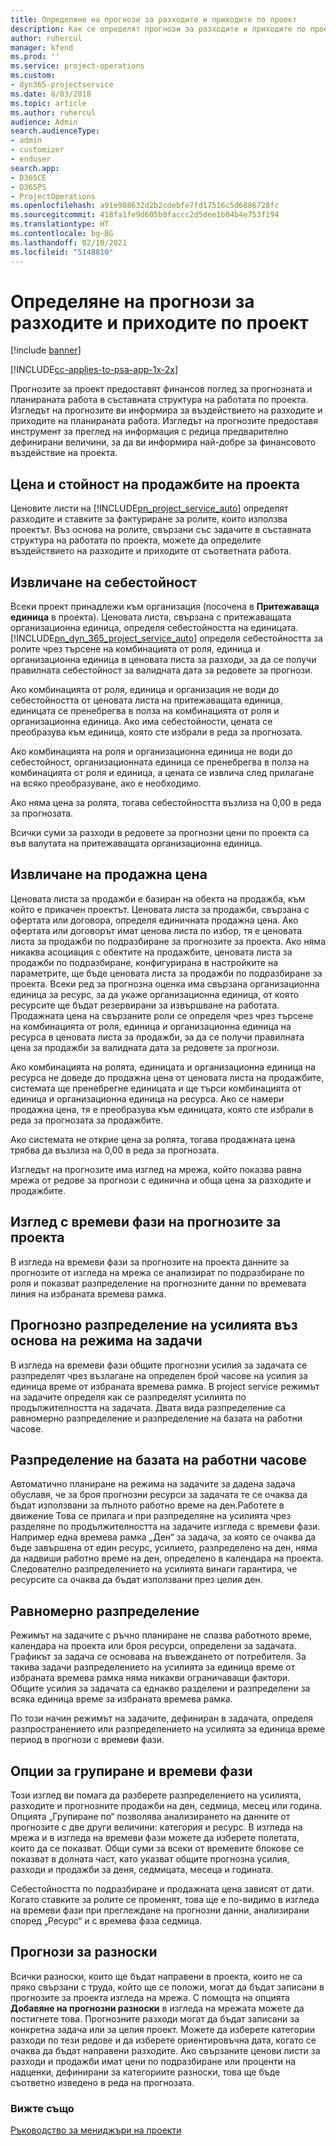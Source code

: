 ```yaml
---
title: Определяне на прогнози за разходите и приходите по проект
description: Как се определят прогнози за разходите и приходите по проект в Project Service
author: ruhercul
manager: kfend
ms.prod: ''
ms.service: project-operations
ms.custom:
- dyn365-projectservice
ms.date: 8/03/2018
ms.topic: article
ms.author: ruhercul
audience: Admin
search.audienceType:
- admin
- customizer
- enduser
search.app:
- D365CE
- D365PS
- ProjectOperations
ms.openlocfilehash: a91e988632d2b2cdebfe7fd17516c5d6886728fc
ms.sourcegitcommit: 418fa1fe9d605b8faccc2d5dee1b04b4e753f194
ms.translationtype: HT
ms.contentlocale: bg-BG
ms.lasthandoff: 02/10/2021
ms.locfileid: "5148810"
---
```

# <a name="determine-project-cost-and-revenue-estimates"></a>Определяне на прогнози за разходите и приходите по проект 

[!include [banner](../includes/psa-now-project-operations.md)]

[!INCLUDE[cc-applies-to-psa-app-1x-2x](../includes/cc-applies-to-psa-app-1x-2x.md)]

Прогнозите за проект предоставят финансов поглед за прогнозната и планираната работа в съставната структура на работата по проекта. Изгледът на прогнозите ви информира за въздействието на разходите и приходите на планираната работа. Изгледът на прогнозите предоставя инструмент за преглед на информация с редица предварително дефинирани величини, за да ви информира най-добре за финансовото въздействие на проекта.  
  
## <a name="cost-and-sales-value-of-the-project"></a>Цена и стойност на продажбите на проекта  
Ценовите листи на [!INCLUDE[pn_project_service_auto](../includes/pn-project-service-auto.md)] определят разходите и ставките за фактуриране за ролите, които използва проектът. Въз основа на ролите, свързани със задачите в съставната структура на работата по проекта, можете да определите въздействието на разходите и приходите от съответната работа.  
  
## <a name="cost-price-defaulting"></a>Извличане на себестойност  
Всеки проект принадлежи към организация (посочена в **Притежаваща единица** в проекта). Ценовата листа, свързана с притежаващата организационна единица, определя себестойността на единицата. [!INCLUDE[pn_dyn_365_project_service_auto](../includes/pn-dyn-365-project-service-auto.md)] определя себестойността за ролите чрез търсене на комбинацията от роля, единица и организационна единица в ценовата листа за разходи, за да се получи правилната себестойност за валидната дата за редовете за прогнози.  
  
Ако комбинацията от роля, единица и организация не води до себестойността от ценовата листа на притежаващата единица, единицата се пренебрегва в полза на комбинацията от роля и организационна единица. Ако има себестойности, цената се преобразува към единица, която сте избрали в реда за прогнозата.  
  
Ако комбинацията на роля и организационна единица не води до себестойност, организационната единица се пренебрегва в полза на комбинацията от роля и единица, а цената се извлича след прилагане на всяко преобразуване, ако е необходимо.  
  
 Ако няма цена за ролята, тогава себестойността възлиза на 0,00 в реда за прогнозата.  
  
 Всички суми за разходи в редовете за прогнозни цени по проекта са във валутата на притежаващата организационна единица.  
  
## <a name="sales-price-defaulting"></a>Извличане на продажна цена  
Ценовата листа за продажби е базиран на обекта на продажба, към който е прикачен проектът. Ценовата листа за продажби, свързана с офертата или договора, определя единичната продажна цена. Ако офертата или договорът имат ценова листа по избор, тя е ценовата листа за продажби по подразбиране за прогнозите за проекта. Ако няма никаква асоциация с обектите на продажбите, ценовата листа за продажби по подразбиране, конфигурирана в настройките на параметрите, ще бъде ценовата листа за продажби по подразбиране за проекта. Всеки ред за прогнозна оценка има свързана организационна единица за ресурс, за да укаже организационна единица, от която ресурсите ще бъдат резервирани за извършване на работата. Продажната цена на свързаните роли се определя чрез чрез търсене на комбинацията от роля, единица и организационна единица на ресурса в ценовата листа за продажби, за да се получи правилната цена за продажби за валидната дата за редовете за прогнози.  
  
Ако комбинацията на ролята, единицата и организационна единица на ресурса не доведе до продажна цена от ценовата листа на продажбите, системата ще пренебрегне единицата и ще търси комбинацията от единица и организационна единица на ресурса. Ако се намери продажна цена, тя е преобразува към единицата, която сте избрали в реда за прогнозата за продажбите.  
  
Ако системата не открие цена за ролята, тогава продажната цена трябва да възлиза на 0,00 в реда за прогнозата.  
  
Изгледът на прогнозите има изглед на мрежа, който показва равна мрежа от редове за прогнози с единична и обща цена за разходите и продажбите.  
  
## <a name="time-phased-view-of-project-estimates"></a>Изглед с времеви фази на прогнозите за проекта  
В изгледа на времеви фази за прогнозите на проекта данните за прогнозите от изгледа на мрежа се анализират по подразбиране по роля и показват разпределение на прогнозните данни по времевата линия на избраната времева рамка.  
  
## <a name="effort-estimate-allocation-based-on-task-mode"></a>Прогнозно разпределение на усилията въз основа на режима на задачи  
В изгледа на времеви фази общите прогнозни усилия за задачата се разпределят чрез възлагане на определен брой часове на усилия за единица време от избраната времева рамка. В project service режимът на задачите определя как се разпределят усилията по продължителността на задачата. Двата вида разпределение са равномерно разпределение и разпределение на базата на работни часове. 
  
## <a name="work-hours-based-allocation"></a>Разпределение на базата на работни часове  
Автоматично планиране на режима на задачите за дадена задача обуславя, че за броя прогнозни ресурси за задачата те се очаква да бъдат използвани за пълното работно време на ден.Работете в движение Това се прилага и при разпределяне на усилията чрез разделяне по продължителността на задачите изгледа с времеви фази. Например една времева рамка „Ден“ за задача, за която се очаква да бъде завършена от един ресурс, усилието, разпределено на ден, няма да надвиши работно време на ден, определено в календара на проекта. Следователно разпределението на усилията винаги гарантира, че ресурсите са очаква да бъдат използвани през целия ден.  
  
## <a name="even-distribution"></a>Равномерно разпределение  
Режимът на задачите с ръчно планиране не спазва работното време, календара на проекта или броя ресурси, определени за задачата. Графикът за задача се основава на въвеждането от потребителя. За такива задачи разпределението на усилията за единица време от избраната времева рамка няма никакви ограничаващи фактори. Общите усилия за задачата са еднакво разделени и разпределени за всяка единица време за избраната времева рамка.  
  
По този начин режимът на задачите, дефиниран в задачата, определя разпространението или разпределението на усилията за единица време период в прогнози с времеви фази.  
  
## <a name="grouping-and-time-phasing-options"></a>Опции за групиране и времеви фази  
Този изглед ви помага да разберете разпределението на усилията, разходите и прогнозните продажби на ден, седмица, месец или година. Опцията „Групиране по“ позволява анализирането на данните от прогнозите с две други величини: категория и ресурс. В изгледа на мрежа и в изгледа на времеви фази можете да изберете полетата, които да се показват. Общи суми за всеки от времевите блокове се показват в долната част, като указват общите прогнозна усилия, разходи и продажби за деня, седмицата, месеца и годината.  
  
Себестойността по подразбиране и продажната цена зависят от дати. Когато ставките за ролите се променят, това ще е по-видимо в изгледа на времеви фази при преглеждане на прогнозни данни, анализирани според „Ресурс“ и с времева фаза седмица.  
  
## <a name="expense-estimates"></a>Прогнози за разноски  
Всички разноски, които ще бъдат направени в проекта, които не са пряко свързани с труда, който ще се положи, могат да бъдат записани в прогнозите за проекта изгледа на мрежа. С помощта на опцията **Добавяне на прогнозни разноски** в изгледа на мрежата можете да постигнете това. Прогнозните разходи могат да бъдат записани за конкретна задача или за целия проект. Можете да изберете категории разходи по тези редове и да изберете ориентировъчна дата, когато се очаква да бъдат направени разходите. Ако свързаните ценови листи за разходи и продажби имат цени по подразбиране или проценти на надценки, дефинирани за категориите разноски, това ще бъде съответно изведено в реда на прогнозата.  
  
### <a name="see-also"></a>Вижте също  
 [Ръководство за мениджъри на проекти](../psa/project-manager-guide.md)
